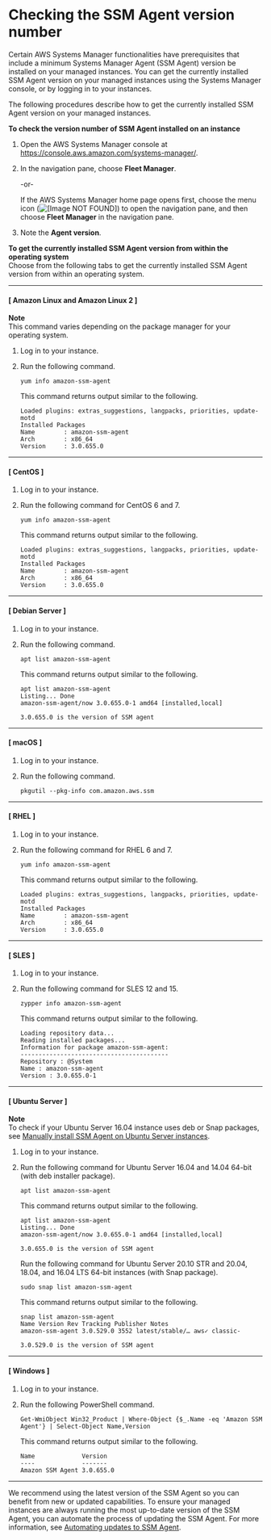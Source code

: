 # Checking the SSM Agent version number<a name="ssm-agent-get-version"></a>

Certain AWS Systems Manager functionalities have prerequisites that include a minimum Systems Manager Agent \(SSM Agent\) version be installed on your managed instances\. You can get the currently installed SSM Agent version on your managed instances using the Systems Manager console, or by logging in to your instances\.

The following procedures describe how to get the currently installed SSM Agent version on your managed instances\.

**To check the version number of SSM Agent installed on an instance**

1. Open the AWS Systems Manager console at [https://console\.aws\.amazon\.com/systems\-manager/](https://console.aws.amazon.com/systems-manager/)\.

1. In the navigation pane, choose **Fleet Manager**\.

   \-or\-

   If the AWS Systems Manager home page opens first, choose the menu icon \(![\[Image NOT FOUND\]](http://docs.aws.amazon.com/systems-manager/latest/userguide/images/menu-icon-small.png)\) to open the navigation pane, and then choose **Fleet Manager** in the navigation pane\.

1. Note the **Agent version**\.

**To get the currently installed SSM Agent version from within the operating system**  
Choose from the following tabs to get the currently installed SSM Agent version from within an operating system\.

------
#### [ Amazon Linux and Amazon Linux 2 ]
**Note**  
This command varies depending on the package manager for your operating system\.

1. Log in to your instance\.

1. Run the following command\.

   ```
   yum info amazon-ssm-agent
   ```

   This command returns output similar to the following\.

   ```
   Loaded plugins: extras_suggestions, langpacks, priorities, update-motd
   Installed Packages
   Name        : amazon-ssm-agent
   Arch        : x86_64
   Version     : 3.0.655.0
   ```

------
#### [ CentOS ]

1. Log in to your instance\.

1. Run the following command for CentOS 6 and 7\.

   ```
   yum info amazon-ssm-agent
   ```

   This command returns output similar to the following\.

   ```
   Loaded plugins: extras_suggestions, langpacks, priorities, update-motd
   Installed Packages
   Name        : amazon-ssm-agent
   Arch        : x86_64
   Version     : 3.0.655.0
   ```

------
#### [ Debian Server ]

1. Log in to your instance\.

1. Run the following command\.

   ```
   apt list amazon-ssm-agent
   ```

   This command returns output similar to the following\.

   ```
   apt list amazon-ssm-agent
   Listing... Done
   amazon-ssm-agent/now 3.0.655.0-1 amd64 [installed,local]
   
   3.0.655.0 is the version of SSM agent
   ```

------
#### [ macOS ]

1. Log in to your instance\.

1. Run the following command\.

   ```
   pkgutil --pkg-info com.amazon.aws.ssm
   ```

------
#### [ RHEL ]

1. Log in to your instance\.

1. Run the following command for RHEL 6 and 7\.

   ```
   yum info amazon-ssm-agent
   ```

   This command returns output similar to the following\.

   ```
   Loaded plugins: extras_suggestions, langpacks, priorities, update-motd
   Installed Packages
   Name        : amazon-ssm-agent
   Arch        : x86_64
   Version     : 3.0.655.0
   ```

------
#### [ SLES ]

1. Log in to your instance\.

1. Run the following command for SLES 12 and 15\.

   ```
   zypper info amazon-ssm-agent
   ```

   This command returns output similar to the following\.

   ```
   Loading repository data...
   Reading installed packages...
   Information for package amazon-ssm-agent:
   -----------------------------------------
   Repository : @System
   Name : amazon-ssm-agent
   Version : 3.0.655.0-1
   ```

------
#### [ Ubuntu Server ]
**Note**  
To check if your Ubuntu Server 16\.04 instance uses deb or Snap packages, see [Manually install SSM Agent on Ubuntu Server instances](agent-install-ubuntu.md)\.

1. Log in to your instance\.

1. Run the following command for Ubuntu Server 16\.04 and 14\.04 64\-bit \(with deb installer package\)\.

   ```
   apt list amazon-ssm-agent
   ```

   This command returns output similar to the following\.

   ```
   apt list amazon-ssm-agent
   Listing... Done
   amazon-ssm-agent/now 3.0.655.0-1 amd64 [installed,local]
   
   3.0.655.0 is the version of SSM agent
   ```

   Run the following command for Ubuntu Server 20\.10 STR and 20\.04, 18\.04, and 16\.04 LTS 64\-bit instances \(with Snap package\)\.

   ```
   sudo snap list amazon-ssm-agent
   ```

   This command returns output similar to the following\.

   ```
   snap list amazon-ssm-agent
   Name Version Rev Tracking Publisher Notes
   amazon-ssm-agent 3.0.529.0 3552 latest/stable/… aws✓ classic-
   
   3.0.529.0 is the version of SSM agent
   ```

------
#### [ Windows ]

1. Log in to your instance\.

1. Run the following PowerShell command\.

   ```
   Get-WmiObject Win32_Product | Where-Object {$_.Name -eq 'Amazon SSM Agent'} | Select-Object Name,Version
   ```

   This command returns output similar to the following\.

   ```
   Name             Version
   ----             -------
   Amazon SSM Agent 3.0.655.0
   ```

------

We recommend using the latest version of the SSM Agent so you can benefit from new or updated capabilities\. To ensure your managed instances are always running the most up\-to\-date version of the SSM Agent, you can automate the process of updating the SSM Agent\. For more information, see [Automating updates to SSM Agent](ssm-agent-automatic-updates.md)\.